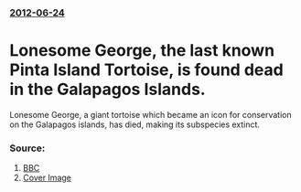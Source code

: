 ### [2012-06-24](/news/2012/06/24/index.md)

# Lonesome George, the last known Pinta Island Tortoise, is found dead in the Galapagos Islands. 

Lonesome George, a giant tortoise which became an icon for conservation on the Galapagos islands, has died, making its subspecies extinct.


### Source:

1. [BBC](http://www.bbc.co.uk/news/world-18574279)
1. [Cover Image](http://ichef-1.bbci.co.uk/news/1024/media/images/61112000/jpg/_61112550_lonesomegeorge.jpg)
